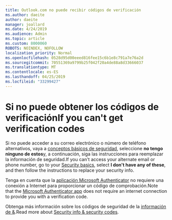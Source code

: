 ```yaml
---
title: Outlook.com no puede recibir códigos de verificación
ms.author: daeite
author: daeite
manager: joallard
ms.date: 4/24/2019
ms.audience: Admin
ms.topic: article
ms.custom: 8000060
ROBOTS: NOINDEX, NOFOLLOW
localization_priority: Normal
ms.openlocfilehash: 0528d95d00eeed816fee15c6b1e8c791a7e76a2d
ms.sourcegitcommit: 70551369a9799b25f042f20a4de88a8d33666037
ms.translationtype: MT
ms.contentlocale: es-ES
ms.lasthandoff: 04/25/2019
ms.locfileid: "33299427"
---
```

# <a name="if-you-cant-get-verification-codes"></a><span data-ttu-id="75e0f-102">Si no puede obtener los códigos de verificación</span><span class="sxs-lookup"><span data-stu-id="75e0f-102">If you can't get verification codes</span></span>

<span data-ttu-id="75e0f-103">Si no puede acceder a su correo electrónico o número de teléfono alternativos, vaya a [conceptos básicos de seguridad](https://account.microsoft.com/security), seleccione **no tengo ninguno de estos**y, a continuación, siga las instrucciones para reemplazar la información de seguridad.</span><span class="sxs-lookup"><span data-stu-id="75e0f-103">If you can't access your alternate email or phone number, go to your [Security basics](https://account.microsoft.com/security), select **I don't have any of these**, and then follow the instructions to replace your security info.</span></span>

<span data-ttu-id="75e0f-104">Tenga en cuenta que la [aplicación Microsoft Authenticator](https://go.microsoft.com/fwlink/?linkid=2016117) no requiere una conexión a Internet para proporcionar un código de comprobación.</span><span class="sxs-lookup"><span data-stu-id="75e0f-104">Note that the [Microsoft Authenticator app](https://go.microsoft.com/fwlink/?linkid=2016117) does not require an internet connection to provide you with a verification code.</span></span>

<span data-ttu-id="75e0f-105">Obtenga más información sobre los códigos de seguridad de la [información de &](https://support.microsoft.com/help/12428/).</span><span class="sxs-lookup"><span data-stu-id="75e0f-105">Read more about [Security info & security codes](https://support.microsoft.com/help/12428/).</span></span>